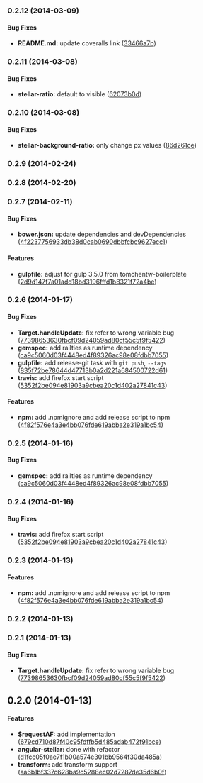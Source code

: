 <a name="0.2.12"></a>
### 0.2.12 (2014-03-09)


#### Bug Fixes

* **README.md:** update coveralls link ([33466a7b](https://github.com/tomchentw/angular-stellar/commit/33466a7b3cf2a51785116bf8ef4c0c90bf70b241))


<a name="0.2.11"></a>
### 0.2.11 (2014-03-08)


#### Bug Fixes

* **stellar-ratio:** default to visible ([62073b0d](https://github.com/tomchentw/angular-stellar/commit/62073b0d982c368764b22b80e0615d470e470db9))


<a name="0.2.10"></a>
### 0.2.10 (2014-03-08)


#### Bug Fixes

* **stellar-background-ratio:** only change px values ([86d261ce](https://github.com/tomchentw/angular-stellar/commit/86d261ce7814c973db2fbd70041403b74a1d4f77))


<a name="0.2.9"></a>
### 0.2.9 (2014-02-24)


<a name="0.2.8"></a>
### 0.2.8 (2014-02-20)


<a name="0.2.7"></a>
### 0.2.7 (2014-02-11)


#### Bug Fixes

* **bower.json:** update dependencies and devDependencies ([4f2237756933db38d0cab0690dbbfcbc9627ecc1](https://github.com/tomchentw/angular-stellar/commit/4f2237756933db38d0cab0690dbbfcbc9627ecc1))


#### Features

* **gulpfile:** adjust for gulp 3.5.0 from tomchentw-boilerplate ([2d9d147f7a01add18bd3196fffd1b8321f72a4be](https://github.com/tomchentw/angular-stellar/commit/2d9d147f7a01add18bd3196fffd1b8321f72a4be))


<a name="0.2.6"></a>
### 0.2.6 (2014-01-17)


#### Bug Fixes

* **Target.handleUpdate:** fix refer to wrong variable bug ([77398653630fbcf09d24059ad80cf55c5f9f5422](https://github.com/tomchentw/angular-stellar/commit/77398653630fbcf09d24059ad80cf55c5f9f5422))
* **gemspec:** add railties as runtime dependency ([ca9c5060d03f4448ed4f89326ac98e08fdbb7055](https://github.com/tomchentw/angular-stellar/commit/ca9c5060d03f4448ed4f89326ac98e08fdbb7055))
* **gulpfile:** add release-git task with `git push`, `--tags` ([835f72be78644d47713b0a2d221a684500722d61](https://github.com/tomchentw/angular-stellar/commit/835f72be78644d47713b0a2d221a684500722d61))
* **travis:** add firefox start script ([5352f2be094e81903a9cbea20c1d402a27841c43](https://github.com/tomchentw/angular-stellar/commit/5352f2be094e81903a9cbea20c1d402a27841c43))


#### Features

* **npm:** add .npmignore and add release script to npm ([4f82f576e4a3e4bb076fde619abba2e319a1bc54](https://github.com/tomchentw/angular-stellar/commit/4f82f576e4a3e4bb076fde619abba2e319a1bc54))


<a name="0.2.5"></a>
### 0.2.5 (2014-01-16)


#### Bug Fixes

* **gemspec:** add railties as runtime dependency ([ca9c5060d03f4448ed4f89326ac98e08fdbb7055](https://github.com/tomchentw/angular-stellar/commit/ca9c5060d03f4448ed4f89326ac98e08fdbb7055))


<a name="0.2.4"></a>
### 0.2.4 (2014-01-16)


#### Bug Fixes

* **travis:** add firefox start script ([5352f2be094e81903a9cbea20c1d402a27841c43](https://github.com/tomchentw/angular-stellar/commit/5352f2be094e81903a9cbea20c1d402a27841c43))


<a name="0.2.3"></a>
### 0.2.3 (2014-01-13)


#### Features

* **npm:** add .npmignore and add release script to npm ([4f82f576e4a3e4bb076fde619abba2e319a1bc54](https://github.com/tomchentw/angular-stellar/commit/4f82f576e4a3e4bb076fde619abba2e319a1bc54))


<a name="0.2.2"></a>
### 0.2.2 (2014-01-13)


<a name="0.2.1"></a>
### 0.2.1 (2014-01-13)


#### Bug Fixes

* **Target.handleUpdate:** fix refer to wrong variable bug ([77398653630fbcf09d24059ad80cf55c5f9f5422](https://github.com/tomchentw/angular-stellar/commit/77398653630fbcf09d24059ad80cf55c5f9f5422))


<a name="0.2.0"></a>
## 0.2.0 (2014-01-13)


#### Features

* **$requestAF:** add implementation ([679cd710d87f40c95fdffb5d485adab472f91bce](https://github.com/tomchentw/angular-stellar/commit/679cd710d87f40c95fdffb5d485adab472f91bce))
* **angular-stellar:** done with refactor ([d1fcc05f0ae7f1b00a574e301bb9564f30da485a](https://github.com/tomchentw/angular-stellar/commit/d1fcc05f0ae7f1b00a574e301bb9564f30da485a))
* **transform:** add transform support ([aa6b1bf337c628ba9c5288ec02d7287de35d6b0f](https://github.com/tomchentw/angular-stellar/commit/aa6b1bf337c628ba9c5288ec02d7287de35d6b0f))

